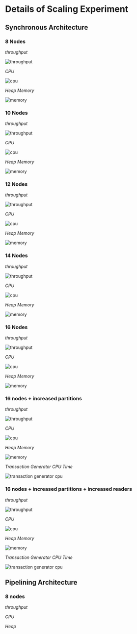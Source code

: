 # Details of Scaling Experiment

## Synchronous Architecture



### 8 Nodes

_throughput_

![throughput](images/8/throughput.png)

_CPU_

![cpu](images/8/cpu.png)

_Heap Memory_

![memory](images/8/memory.png)

### 10 Nodes

_throughput_

![throughput](images/10/throughput.png)

_CPU_

![cpu](images/10/cpu.png)

_Heap Memory_

![memory](images/10/memory.png)

### 12 Nodes

_throughput_

![throughput](images/12/throughput.png)

_CPU_

![cpu](images/12/cpu.png)

_Heap Memory_

![memory](images/12/memory.png)

### 

### 14 Nodes

_throughput_

![throughput](images/14/throughput.png)

_CPU_

![cpu](images/14/cpu.png)

_Heap Memory_

![memory](images/14/memory.png)

### 16 Nodes

_throughput_

![throughput](images/16/throughput.png)

_CPU_

![cpu](images/16/cpu.png)

_Heap Memory_

![memory](images/16/memory.png)

### 16 nodes + increased partitions

_throughput_

![throughput](images/16_more_partitions/throughput.png)

_CPU_

![cpu](images/16_more_partitions/cpu.png)



_Heap Memory_

![memory](images/16_more_partitions/memory.png)



_Transaction Generator CPU Time_

![transaction generator cpu](images/16_more_partitions/transaction_generator_cpu.png)



### 16 nodes + increased partitions + increased readers

_throughput_

![throughput](images/16_more_partitions_more_readers/throughput2.png)





_CPU_

![cpu](images/16_more_partitions_more_readers/cpu.png)



_Heap Memory_

![memory](images/16_more_partitions_more_readers/memory.png)



_Transaction Generator CPU Time_

![transaction generator cpu](images/16_more_partitions_more_readers/transaction_generator_cpu.png)

## Pipelining Architecture

### 8 nodes

_throughput_

_CPU_

_Heap_


